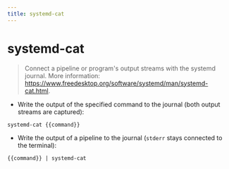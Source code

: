 ```yaml
---
title: systemd-cat
---
```

# systemd-cat

> Connect a pipeline or program's output streams with the systemd journal.
> More information: <https://www.freedesktop.org/software/systemd/man/systemd-cat.html>.

- Write the output of the specified command to the journal (both output streams are captured):

`systemd-cat {{command}}`

- Write the output of a pipeline to the journal (`stderr` stays connected to the terminal):

`{{command}} | systemd-cat`
